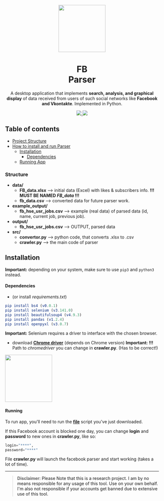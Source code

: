 <p align="center">
  <img src="https://i.imgur.com/SPYT1zV.png" width="154">
  <h1 align="center">FB <br/>Parser</h1>
  <p align="center">A desktop application that implements <b>search, analysis, and graphical display</b> of data
  received from users of such social networks like <b>Facebook and Vkontakte</b>.
Implemented in Python.<p>
  <p align="center">
	<a href="https://www.python.org/">
    <img src="https://img.shields.io/badge/built%20with-Python3-ffc0cb.svg" />
    </a>
    <a href="https://github.com/SeleniumHQ/selenium">
    <img src="https://img.shields.io/badge/built%20with-Selenium-7fffd4.svg" />
    </a>
  </p>
</p>


## Table of contents
- [Project Structure](#structure)
- [How to install and run Parser](#installation)
  * [Installation](#installation)
	* [Dependencies](#dependencies)
  * [Running App](#running)

### Structure

* **data/**
    - **FB_data.xlsx** --> initial data (Excel) with likes & subscribers info.  **!!! MUST BE NAMED *FB_data* !!!**
    - **fb_data.csv** --> converted data for future parser work.
* **example_output/**
    - **fb_hse_usr_jobs.csv** --> example (real data) of parsed data (id, name, current job, previous job).
* **output/**
    - **fb_hse_usr_jobs.csv** --> OUTPUT, parsed data
* **src/**
    - **convertor.py** --> python code, that converts .xlsx to .csv
    - **crawler.py** --> the main code of parser

## **Installation**

__Important:__ depending on your system, make sure to use `pip3` and `python3` instead.
#### Dependencies
* (or install *requirements.txt*)
```elm
pip install bs4 (v0.0.1)
pip install selenium (v3.141.0)
pip install beautifulsoup4 (v4.9.3)
pip install pandas (v1.2.4)
pip install openpyxl (v3.0.7)
```

__Important:__ Selenium requires a driver to interface with the chosen browser.  
* download **[Chrome driver](https://sites.google.com/a/chromium.org/chromedriver/downloads)** (depends on Chrome version)
__Important:__ **!!!**  Path to *chromedriver* you can change in **crawler.py**. (Has to be correct!)
<img src="https://i.imgur.com/QMXptaq.png" width="154">

#### Running

To run app, you'll need to run the **[file](https://github.com/DoktaPola/fb_parser/blob/main/src/crawler.py)** script you've just downloaded.

If this Facebook account is blocked one day, you can change **login** and **password** to new ones in **crawler.py**, like so:
```python
login="****",
password="****"
```

File **crawler.py** will launch the facebook parser and start working (takes a lot of time).

---

> **Disclaimer**<a name="disclaimer" />: Please Note that this is a research project. I am by no means responsible for any usage of this tool. Use on your own behalf. I'm also not responsible if your accounts get banned due to extensive use of this tool.
